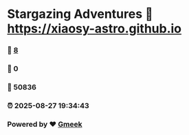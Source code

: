 # Stargazing Adventures :link: https://xiaosy-astro.github.io 
### :page_facing_up: [8](https://xiaosy-astro.github.io/tag.html) 
### :speech_balloon: 0 
### :hibiscus: 50836 
### :alarm_clock: 2025-08-27 19:34:43 
### Powered by :heart: [Gmeek](https://github.com/Meekdai/Gmeek)
